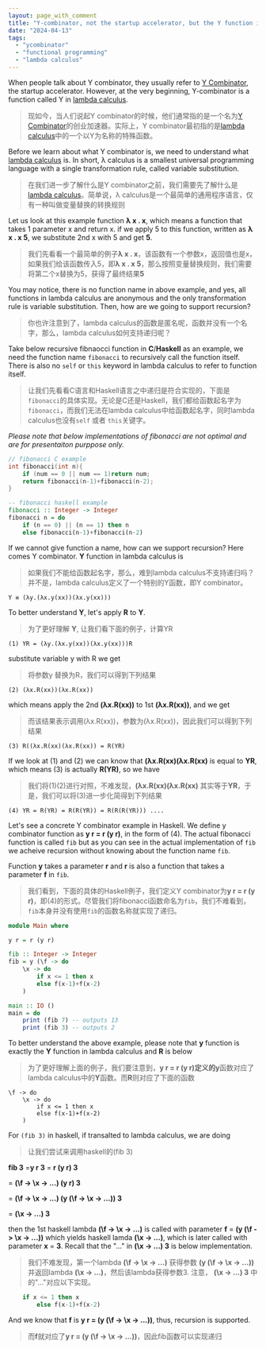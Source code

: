 ```yaml
---
layout: page_with_comment
title: "Y-combinator, not the startup accelerator, but the Y function in lambda calculus"
date: "2024-04-13"
tags: 
  - "ycombinator"
  - "functional programming"
  - "lambda calculus"
---
```


When people talk about Y combinator, they usually refer to [Y Combinator](https://www.ycombinator.com/), the startup accelerator. However, at the very beginning, Y-combinator is a function called Y in [lambda calculus](https://personal.utdallas.edu/~gupta/courses/apl/lambda.pdf).

> 现如今，当人们说起Y combinator的时候，他们通常指的是一个名为[Y Combinator](https://www.ycombinator.com/)的创业加速器。实际上，Y combinator最初指的是[lambda calculus](https://personal.utdallas.edu/~gupta/courses/apl/lambda.pdf)中的一个以Y为名称的特殊函数。

Before we learn about what Y combinator is, we need to understand what [lambda calculus](https://personal.utdallas.edu/~gupta/courses/apl/lambda.pdf) is. In short, λ calculus is a smallest universal programming language with a single transformation rule, called variable substitution. 

> 在我们进一步了解什么是Y combinator之前，我们需要先了解什么是[lambda calculus](https://personal.utdallas.edu/~gupta/courses/apl/lambda.pdf)。简单说，λ calculus是一个最简单的通用程序语言，仅有一种叫做变量替换的转换规则

Let us look at this example function **λ x . x**, which means a function that takes 1 parameter x and return x. if we apply 5 to this function, written as **λ x . x 5**, we substitute 2nd x with 5 and get **5**.

> 我们先看看一个最简单的例子**λ x . x**，该函数有一个参数x，返回值也是x，如果我们给该函数传入5，即**λ x . x 5**，那么按照变量替换规则，我们需要将第二个x替换为5，获得了最终结果**5**

You may notice, there is no function name in above example, and yes, all functions in lambda calculus are anonymous and the only transformation rule is variable substitution. Then, how are we going to support recursion? 

> 你也许注意到了，lambda calculus的函数是匿名呢，函数并没有一个名字，那么，lambda calculus如何支持递归呢？

Take below recursive fibnaocci function in **C**/**Haskell** as an example, we need the function name `fibonacci` to recursively call the function itself. There is also no `self` or `this` keyword in lambda calculus to refer to function itself.

> 让我们先看看C语言和Haskell语言之中递归是符合实现的，下面是`fibonacci`的具体实现。无论是C还是Haskell，我们都给函数起名字为`fibonacci`，而我们无法在lambda calculus中给函数起名字，同时lambda calculus也没有`self` 或者 `this`关键字。

*Please note that below implementations of fibonacci are not optimal and are for presentaiton purppose only.*
```C
// fibonacci C example 
int fibonacci(int n){
    if (num == 0 || num == 1)return num;
    return fibonacci(n-1)+fibonacci(n-2);
}
```

```haskell
-- fibonacci haskell example
fibonacci :: Integer -> Integer
fibonacci n = do
    if (n == 0) || (n == 1) then n
    else fibonacci(n-1)+fibonacci(n-2)
```

If we cannot give function a name, how can we support recursion? Here comes Y combinator. **Y** function in lambda calculus is 

> 如果我们不能给函数起名字，那么，难到lambda calculus不支持递归吗？并不是，lambda calculus定义了一个特别的Y函数，即Y combinator。

```
Y ≡ (λy.(λx.y(xx))(λx.y(xx)))
```

To better understand **Y**, let's apply **R** to **Y**.
> 为了更好理解 **Y**, 让我们看下面的例子，计算YR

```
(1) YR = (λy.(λx.y(xx))(λx.y(xx)))R
```

substitute variable y with R we get
> 将参数y 替换为R，我们可以得到下列结果

```
(2) (λx.R(xx))(λx.R(xx))
```

which means apply the 2nd **(λx.R(xx))** to 1st **(λx.R(xx))**, and we get
> 而该结果表示调用(λx.R(xx))，参数为(λx.R(xx))，因此我们可以得到下列结果

```
(3) R((λx.R(xx)(λx.R(xx)) = R(YR)
```

If we look at (1) and (2) we can know that **(λx.R(xx)(λx.R(xx)** is equal to **YR**, which means (3) is actually **R(YR)**, so we have 

> 我们将(1)(2)进行对照，不难发现，**(λx.R(xx)(λx.R(xx)** 其实等于**YR**，于是，我们可以将(3)进一步化简得到下列结果

```
(4) YR = R(YR) = R(R(YR)) = R(R(R(YR))) ....
```

Let's see a concrete Y combinator example in Haskell. We define y combinator function as **y r = r (y r)**, in the form of (4). The actual fibonacci function is called `fib` but as you can see in the actual implementation of `fib` we acheive recursion without knowing about the function name `fib`.

Function **y** takes a parameter **r** and **r** is also a function that takes a parameter **f** in `fib`. 

> 我们看到，下面的具体的Haskell例子，我们定义Y combinator为**y r = r (y r)**，即(4)的形式。尽管我们将fibonacci函数命名为`fib`，我们不难看到，`fib`本身并没有使用`fib`的函数名称就实现了递归。

```haskell
module Main where

y r = r (y r)

fib :: Integer -> Integer
fib = y (\f -> do
    \x -> do
        if x <= 1 then x
        else f(x-1)+f(x-2) 
    )

main :: IO ()
main = do
    print (fib 7) -- outputs 13
    print (fib 3) -- outputs 2
```

To better understand the above example, please note that **y** function is exactly the **Y** function in lambda calculus and **R** is below

> 为了更好理解上面的例子，我们要注意到，**y r = r (y r)**定义的**y**函数对应了lambda calculus中的**Y**函数。而**R**则对应了下面的函数

```
\f -> do
    \x -> do
        if x <= 1 then x
        else f(x-1)+f(x-2) 
    )
```

For `(fib 3)` in haskell,  if transalted to lambda calculus, we are doing 
> 让我们尝试来调用haskell的(fib 3)

**fib 3** =**y r 3** = **r (y r) 3** 

= **(\f -> \x -> ...) (y r) 3**

= **(\f -> \x -> ...) (y (\f -> \x -> ...)) 3**

= **(\x -> ...) 3**
 

then the 1st haskell lambda **(\f -> \x -> ...)** is called with parameter **f** =  **(y (\f -> \x -> ...))** which yields haskell lamda **(\x -> ...)**, which is later called with parameter **x** = **3**. Recall that the "..." in  **(\x -> ...) 3** is below implementation. 

> 我们不难发现，第一个lambda **(\f -> \x -> ...)** 获得参数 **(y (\f -> \x -> ...))** 并返回lambda **(\x -> ...)**，然后该lambda获得参数3. 注意， **(\x -> ...) 3** 中的"..."对应以下实现。


```haskell
    if x <= 1 then x
        else f(x-1)+f(x-2) 
```

And we know that **f** is **y r = (y (\f -> \x -> ...))**, thus, recursion is supported.

> 而**f**就对应了**y r = (y (\f -> \x -> ...))**，因此fib函数可以实现递归
